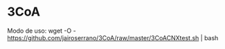 3CoA
====

Modo de uso:
wget -O - https://github.com/jairoserrano/3CoA/raw/master/3CoACNXtest.sh | bash
